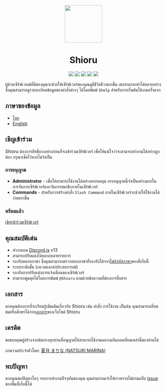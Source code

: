 <div align="center">
    <img src="https://maseshi.web.app/projects/shioru/assets/icons/favicon-circle.ico" width="120">
    <h1>Shioru</h1>
    <img src="https://img.shields.io/badge/discord.js-v13-7354F6?logo=discord&logoColor=white&style=flat-square">
    <img src="https://img.shields.io/david/Maseshi/Shioru?logo=node.js&logoColor=white&style=flat-square">
    <img src="https://img.shields.io/github/stars/Maseshi/Shioru.svg?logo=github&style=flat-square">
    <img src="https://img.shields.io/github/license/Maseshi/Shioru.svg?logo=github&style=flat-square">
    <img src="https://img.shields.io/github/workflow/status/Maseshi/Shioru/CITest?label=test&logo=circleci&style=flat-square">
</div>

ผู้ช่วยเซิร์ฟเวอณ์ที่ดีของคุณจะช่วยให้เซิร์ฟเวอร์ของคุณดูมีชีวิตชีวามากขึ้น เธอสามารถทำได้หลายอย่างซึ่งคุณสามารถดูรายละเอียดข้อมูลของคำสั่งต่างๆ ได้โดยพิมพ์ `Shelp` สำหรับการเริ่มต้นใช้งานครั้งแรก

## ภาษาของข้อมูล
- [ไทย](https://github.com/Maseshi/Shioru/blob/main/documents/README.th.md)
- [English](https://github.com/Maseshi/Shioru/blob/main/documents/README.en.md)

## เชิญเข้าร่วม
Shioru ต้องการสิทธิ์บางอย่างก่อนที่จะเข้าร่วมเซิร์ฟเวอร์ เพื่อให้แน่ใจว่าจะสามารถทำงานได้อย่างถูกต้อง กรุณาเช็คไว้หากไม่จำเป็น

### การอนุญาต
- **Administrator** - เพื่อให้สามารถใช้งานได้อย่างครอบคลุม การอนุญาตนี้จำเป็นอย่างมากในการจัดการเซิร์ฟเวอร์และจัดการสมาชิกภายในเซิร์ฟเวอร์
- **Commands** - สำหรับการสร้างคำสั่ง `Slash Command` ภายในเซิร์ฟเวอร์จะช่วยให้ใช้งานได้ง่ายมากขึ้น

### พร้อมแล้ว
[เชิญเข้าร่วมเซิร์ฟเวอร์](https://discord.com/api/oauth2/authorize?client_id=704706906505347183&permissions=8&scope=applications.commands%20bot)

## คุณสมบัติเด่น
- ทำงานบน [Discord.js](https://discord.js.org/) v13
- สามารถปรับแต่งได้หลากหลายรายการ
- รองรับหลายภาษา ซึ่งคุณสามารถตรวจสอบภาษาที่รองรับได้จาก[ไฟล์รหัสภาษา](https://github.com/Maseshi/shioru/blob/main/source/config/languages.json)ของที่เก็บนี้
- ระบบระดับชั้น (เลเวลและค่าประสบการณ์)
- รองรับการปรับแต่งการแจ้งเตือนของเซิร์ฟเวอร์
- สามารถพูดคุยได้โดยการพิมพ์ `@Shioru` ตามด้วยข้อความที่ต้องการสื่อสาร

## เอกสาร
หากคุณต้องการที่จะเรียนรู้เพิ่มเติมเกี่ยวกับ Shioru เช่น คำสั่ง การใช้งาน เป็นต้น คุณสามารถเยี่ยมชมหรือศึกษาได้จาก[เอกสาร](https://maseshi.web.app/projects/shioru/documents)ของเว็บไซต์ Shioru

## เครดิต
ขอขอบคุณผู้สร้างจากต้นทางทุกท่านที่อนุญาตให้สามารถใช้งานผลงานอันยอดเยี่ยมเหล่านี้ของท่านได้

ภาพวาดประจำตัวโดย: [夏月 まりな (NATSUKI MARINA)](https://www.pixiv.net/en/users/482462)

## พบปัญหา
หากคุณพบปัญหาใดๆ จากการทำงานปัจจุบันของคุณ คุณสามารถแจ้งให้เราทราบได้ผ่านแท็บ [issue](https://github.com/Maseshi/Shioru/issues) ของพื้นที่เก็บนี้ได้
